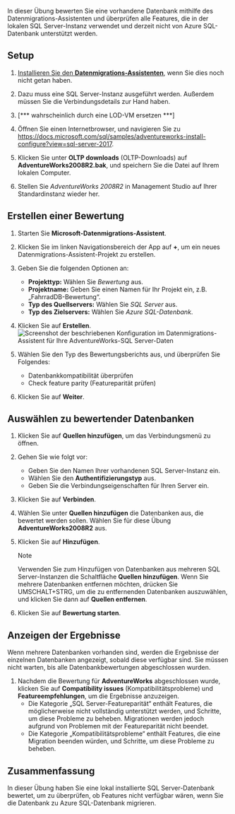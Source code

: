 In dieser Übung bewerten Sie eine vorhandene Datenbank mithilfe des Datenmigrations-Assistenten und überprüfen alle Features, die in der lokalen SQL Server-Instanz verwendet und derzeit nicht von Azure SQL-Datenbank unterstützt werden.

## <a name="setup"></a>Setup

1. [Installieren Sie den **Datenmigrations-Assistenten**](https://www.microsoft.com/download/details.aspx?id=53595), wenn Sie dies noch nicht getan haben.

1. Dazu muss eine SQL Server-Instanz ausgeführt werden. Außerdem müssen Sie die Verbindungsdetails zur Hand haben.
1. [*** wahrscheinlich durch eine LOD-VM ersetzen ***] <!-- TODO: -->

1. Öffnen Sie einen Internetbrowser, und navigieren Sie zu https://docs.microsoft.com/sql/samples/adventureworks-install-configure?view=sql-server-2017.

1. Klicken Sie unter **OLTP downloads** (OLTP-Downloads) auf **AdventureWorks2008R2.bak**, und speichern Sie die Datei auf Ihrem lokalen Computer.

1. Stellen Sie *AdventureWorks 2008R2* in Management Studio auf Ihrer Standardinstanz wieder her.

## <a name="create-an-assessment"></a>Erstellen einer Bewertung

1. Starten Sie **Microsoft-Datenmigrations-Assistent**.

1. Klicken Sie im linken Navigationsbereich der App auf __+__, um ein neues Datenmigrations-Assistent-Projekt zu erstellen.

1. Geben Sie die folgenden Optionen an:
    - **Projekttyp:** Wählen Sie *Bewertung* aus.
    - **Projektname:** Geben Sie einen Namen für Ihr Projekt ein, z.B. „FahrradDB-Bewertung“.
    - **Typ des Quellservers:** Wählen Sie *SQL Server* aus.
    - **Typ des Zielservers:** Wählen Sie *Azure SQL-Datenbank*.

1. Klicken Sie auf **Erstellen**.
    ![Screenshot der beschriebenen Konfiguration im Datenmigrations-Assistent für Ihre AdventureWorks-SQL Server-Daten](../media-draft/3-create-assessment.png)

1. Wählen Sie den Typ des Bewertungsberichts aus, und überprüfen Sie Folgendes:
    - Datenbankkompatibilität überprüfen
    - Check feature parity (Featureparität prüfen)

1. Klicken Sie auf **Weiter**.

## <a name="add-databases-to-assess"></a>Auswählen zu bewertender Datenbanken

1. Klicken Sie auf **Quellen hinzufügen**, um das Verbindungsmenü zu öffnen.
2. Gehen Sie wie folgt vor:
    - Geben Sie den Namen Ihrer vorhandenen SQL Server-Instanz ein.
    - Wählen Sie den **Authentifizierungstyp** aus.
    - Geben Sie die Verbindungseigenschaften für Ihren Server ein.
3. Klicken Sie auf **Verbinden**.
4. Wählen Sie unter **Quellen hinzufügen** die Datenbanken aus, die bewertet werden sollen. Wählen Sie für diese Übung **AdventureWorks2008R2** aus.
5. Klicken Sie auf **Hinzufügen**.
    > [!NOTE]
    > Verwenden Sie zum Hinzufügen von Datenbanken aus mehreren SQL Server-Instanzen die Schaltfläche **Quellen hinzufügen**. Wenn Sie mehrere Datenbanken entfernen möchten, drücken Sie UMSCHALT+STRG, um die zu entfernenden Datenbanken auszuwählen, und klicken Sie dann auf **Quellen entfernen**.

6. Klicken Sie auf **Bewertung starten**.

## <a name="view-results"></a>Anzeigen der Ergebnisse

Wenn mehrere Datenbanken vorhanden sind, werden die Ergebnisse der einzelnen Datenbanken angezeigt, sobald diese verfügbar sind. Sie müssen nicht warten, bis alle Datenbankbewertungen abgeschlossen wurden.

1. Nachdem die Bewertung für **AdventureWorks** abgeschlossen wurde, klicken Sie auf **Compatibility issues** (Kompatibilitätsprobleme) und **Featureempfehlungen**, um die Ergebnisse anzuzeigen.
    - Die Kategorie „SQL Server-Featureparität“ enthält Features, die möglicherweise nicht vollständig unterstützt werden, und Schritte, um diese Probleme zu beheben. Migrationen werden jedoch aufgrund von Problemen mit der Featureparität nicht beendet.
    - Die Kategorie „Kompatibilitätsprobleme“ enthält Features, die eine Migration beenden würden, und Schritte, um diese Probleme zu beheben.

## <a name="summary"></a>Zusammenfassung

In dieser Übung haben Sie eine lokal installierte SQL Server-Datenbank bewertet, um zu überprüfen, ob Features nicht verfügbar wären, wenn Sie die Datenbank zu Azure SQL-Datenbank migrieren.